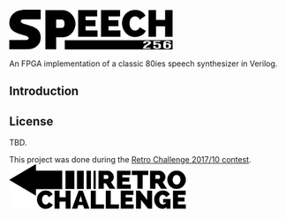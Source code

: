 ![Speech256](assets/logo_small.png)

An FPGA implementation of a classic 80ies speech synthesizer in Verilog.

## Introduction

## License
TBD.


This project was done during the [Retro Challenge 2017/10 contest](http://www.retrochallenge.org).
<br>
![Retrochallenge](assets/retrochallenge_logo.png)